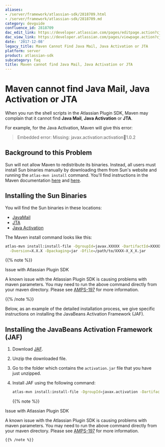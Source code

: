 ```yaml
---
aliases:
- /server/framework/atlassian-sdk/2818709.html
- /server/framework/atlassian-sdk/2818709.md
category: devguide
confluence_id: 2818709
dac_edit_link: https://developer.atlassian.com/pages/editpage.action?cjm=wozere&pageId=2818709
dac_view_link: https://developer.atlassian.com/pages/viewpage.action?cjm=wozere&pageId=2818709
date: '2017-12-08'
legacy_title: Maven Cannot Find Java Mail, Java Activation or JTA
platform: server
product: atlassian-sdk
subcategory: faq
title: Maven cannot find Java Mail, Java Activation or JTA
---
```

# Maven cannot find Java Mail, Java Activation or JTA

When you run the shell scripts in the Atlassian Plugin SDK, Maven may complain that it cannot find **Java Mail**, **Java Activation** or **JTA**.

For example, for the Java Activation, Maven will give this error:

> Embedded error: Missing: javax.activation:activation:jar:1.0.2

## Background to this Problem

Sun will not allow Maven to redistribute its binaries. Instead, all users must install Sun binaries manually by downloading them from Sun's website and running the `atlas-mvn install` command. You'll find instructions in the Maven documentation <a href="http://maven.apache.org/guides/mini/guide-coping-with-sun-jars.html" class="external-link">here</a> and <a href="http://maven.apache.org/guides/mini/guide-3rd-party-jars-local.html" class="external-link">here</a>.

## Installing the Sun Binaries

You will find the Sun binaries in these locations:

-   <a href="http://java.sun.com/products/javamail/downloads/index.html" class="external-link">JavaMail</a>
-   <a href="http://java.sun.com/products/jta/" class="external-link">JTA</a>
-   <a href="http://java.sun.com/products/javabeans/glasgow/jaf.html" class="external-link">Java Activation</a>

The Maven install command looks like this:

``` bash
atlas-mvn install:install-file -DgroupId=javax.XXXXX -DartifactId=XXXXX \
  -Dversion=X.X.X -Dpackaging=jar -Dfile=/path/to/XXXX-X_X_X.jar
```

{{% note %}}

Issue with Atlassian Plugin SDK

A known issue with the Atlassian Plugin SDK is causing problems with maven parameters. You may need to run the above command directly from your maven directory. Please see <a href="https://studio.atlassian.com/browse/AMPS-197" class="external-link">AMPS-197</a> for more information.

{{% /note %}}

Below, as an example of the detailed installation process, we give specific instructions on installing the JavaBeans Activation Framework (JAF).

## Installing the JavaBeans Activation Framework (JAF)

1.  Download <a href="http://java.sun.com/javase/technologies/desktop/javabeans/glasgow/jaf.html" class="external-link">JAF</a>.
2.  Unzip the downloaded file.
3.  Go to the folder which contains the `activation.jar` file that you have just unzipped.
4.  Install JAF using the following command:

    ``` bash
    atlas-mvn install:install-file -DgroupId=javax.activation -DartifactId=activation -Dversion=1.0.2 -Dpackaging=jar -Dfile=activation.jar
    ```

    {{% note %}}

Issue with Atlassian Plugin SDK

A known issue with the Atlassian Plugin SDK is causing problems with maven parameters. You may need to run the above command directly from your maven directory. Please see <a href="https://studio.atlassian.com/browse/AMPS-197" class="external-link">AMPS-197</a> for more information.

    {{% /note %}}
